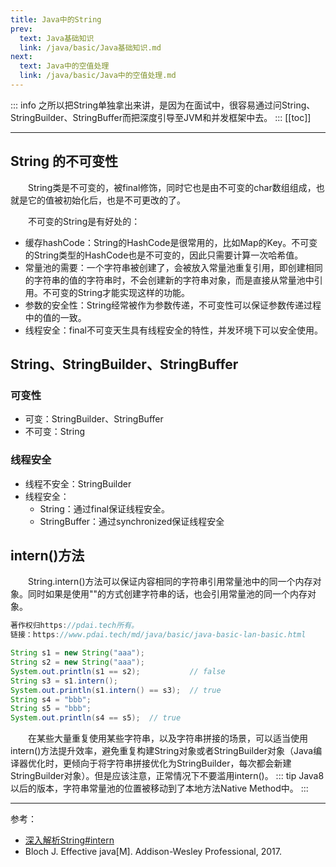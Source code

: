 ```yaml
---
title: Java中的String
prev:
  text: Java基础知识
  link: /java/basic/Java基础知识.md
next:
  text: Java中的空值处理
  link: /java/basic/Java中的空值处理.md
---
```

::: info
之所以把String单独拿出来讲，是因为在面试中，很容易通过问String、StringBuilder、StringBuffer而把深度引导至JVM和并发框架中去。
:::
[[toc]]

***

## String 的不可变性
&#8195;&#8195;String类是不可变的，被final修饰，同时它也是由不可变的char数组组成，也就是它的值被初始化后，也是不可更改的了。

&#8195;&#8195;不可变的String是有好处的：
- 缓存hashCode：String的HashCode是很常用的，比如Map的Key。不可变的String类型的HashCode也是不可变的，因此只需要计算一次哈希值。
- 常量池的需要：一个字符串被创建了，会被放入常量池重复引用，即创建相同的字符串的值的字符串时，不会创建新的字符串对象，而是直接从常量池中引用。不可变的String才能实现这样的功能。
- 参数的安全性：String经常被作为参数传递，不可变性可以保证参数传递过程中的值的一致。
- 线程安全：final不可变天生具有线程安全的特性，并发环境下可以安全使用。

## String、StringBuilder、StringBuffer
### 可变性
- 可变：StringBuilder、StringBuffer
- 不可变：String

### 线程安全
- 线程不安全：StringBuilder
- 线程安全：
  - String：通过final保证线程安全。
  - StringBuffer：通过synchronized保证线程安全

## intern()方法
&#8195;&#8195;String.intern()方法可以保证内容相同的字符串引用常量池中的同一个内存对象。同时如果是使用""的方式创建字符串的话，也会引用常量池的同一个内存对象。
```java 
著作权归https://pdai.tech所有。
链接：https://www.pdai.tech/md/java/basic/java-basic-lan-basic.html

String s1 = new String("aaa");
String s2 = new String("aaa");
System.out.println(s1 == s2);           // false
String s3 = s1.intern();
System.out.println(s1.intern() == s3);  // true
String s4 = "bbb";
String s5 = "bbb";
System.out.println(s4 == s5);  // true
```
&#8195;&#8195;在某些大量重复使用某些字符串，以及字符串拼接的场景，可以适当使用intern()方法提升效率，避免重复构建String对象或者StringBuilder对象（Java编译器优化时，更倾向于将字符串拼接优化为StringBuilder，每次都会新建StringBuilder对象）。但是应该注意，正常情况下不要滥用intern()。
::: tip
Java8以后的版本，字符串常量池的位置被移动到了本地方法Native Method中。
:::


***
参考：
- [深入解析String#intern](https://tech.meituan.com/2014/03/06/in-depth-understanding-string-intern.html)
- Bloch J. Effective java[M]. Addison-Wesley Professional, 2017.